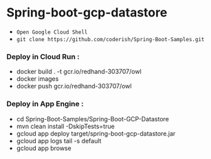 # Spring-boot-gcp-datastore

 - `Open Google Cloud Shell`
 - `git clone https://github.com/coderish/Spring-Boot-Samples.git`
### Deploy in Cloud Run : 
 - docker build . -t gcr.io/redhand-303707/owl
 - docker images
 - docker push gcr.io/redhand-303707/owl

### Deploy in App Engine :
 - cd Spring-Boot-Samples/Spring-Boot-GCP-Datastore
 - mvn clean install -DskipTests=true
 - gcloud app deploy target/spring-boot-gcp-datastore.jar
 - gcloud app logs tail -s default
 - gcloud app browse
